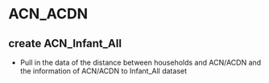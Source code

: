 # ACN_ACDN

## create ACN_Infant_All

- Pull in the data of the distance between households and ACN/ACDN and the information of ACN/ACDN to Infant_All dataset
